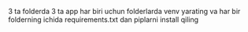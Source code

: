 3 ta folderda 3 ta app har biri uchun folderlarda venv yarating va har bir folderning ichida requirements.txt dan 
piplarni install qiling